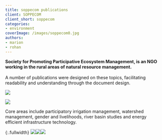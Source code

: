 ```yaml
---
title: soppecom publications
client: SOPPECOM
client_short: soppecom
categories:
- environment
coverImage: /images/soppecom0.jpg
authors:
- marion
- rohan
---
```


**Society for Promoting Participative Ecosystem Management, is an NGO working in the rural areas of natural resource management.**<br><br>A number of publications were designed on these topics, facilitating readability and understanding through the document design.

![]({{site.baseurl}}/images/sop1.jpg)

![]({{site.baseurl}}/images/sop2.jpg)

Core areas include participatory irrigation management, watershed management, gender and livelihoods, river basin studies and energy efficient infrastructure technology.

{:.fullwidth}
![]({{site.baseurl}}/images/sop3.jpg)![]({{site.baseurl}}/images/sop4.jpg)![]({{site.baseurl}}/images/sop5.jpg)

